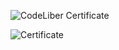 ![CodeLiber Certificate](https://img.shields.io/badge/CodeLiber-Certificate-blue?style=flat&logo=github&link=https://codeliber.com/certificates/m9ysly9q9oduq)

![Certificate](https://codeliber.com/certificates/m9ysly9q9oduq)
